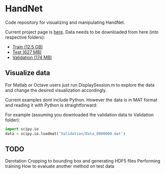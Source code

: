 # HandNet
Code repository for visualizing and manipulating HandNet.

Current project page is [here](http://www.cs.technion.ac.il/~twerd/HandNet/). 
Data needs to be downloaded from here (into respective folders):
* [Train (12.5 GB) ](http://gip.cs.technion.ac.il/files/HandNet/TrainData.rar)
* [Test (627 MB) ](http://gip.cs.technion.ac.il/files/HandNet/TestData.zip)
* [Validation (174 MB)](http://gip.cs.technion.ac.il/files/HandNet/ValidationData.zip)

## Visualize data
For Matlab or Octave users just run DisplaySession.m to explore the data and change
the desired visualization accordingly. 

Current examples dont include Python. However the data is in MAT format
and reading it with Python is straightforward:

For example (assuming you downloaded the validation data to Validation folder):
```python
import scipy.io
data = scipy.io.loadmat('Validation/Data_0000000.mat')
```
## TODO 
Derotation
Cropping to bounding box and generating HDF5 files 
Performing training 
How to evaluate another method on test data
